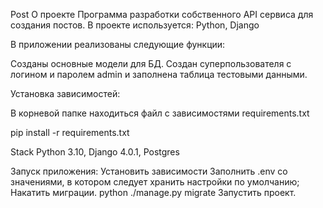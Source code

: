 Post
О проекте
Программа разработки собственного API сервиса для создания постов. В проекте используется: Python, Django

В приложении реализованы следующие функции:

Созданы основные модели для БД. 
Создан суперпользователя с логином и паролем admin и заполнена таблица тестовыми данными. 

Установка зависимостей:

В корневой папке находиться файл с зависимостями requirements.txt

pip install -r requirements.txt

Stack
Python 3.10, Django 4.0.1, Postgres

Запуск приложения:
Установить зависимости
Заполнить .env со значениями, в котором следует хранить настройки по умолчанию;
Накатить миграции.
python ./manage.py migrate
Запустить проект.
